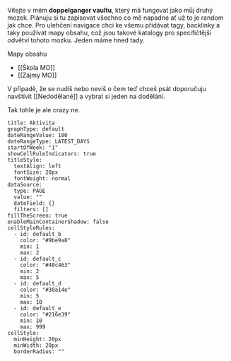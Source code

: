 
Vítejte v mém **doppelganger vaultu**, který má fungovat jako můj druhý mozek. Plánuju si tu zapisovat všechno co mě napadne ať už to je random jak chce. Pro ulehčení navigace chci ke všemu přidávat tagy, backlinky a taky používat mapy obsahu, což jsou takové katalogy pro specifičtější odvětví tohoto mozku. Jeden máme hned tady.

Mapy obsahu
- [[Škola MO]]
- [[Zájmy MO]]

V případě, že se nudíš nebo nevíš o čem teď chceš psát doporučuju navštívit [[Nedodělané]] a vybrat si jeden na dodělání.

Tak tohle je ale crazy ne.
```contributionGraph
title: Aktivita
graphType: default
dateRangeValue: 180
dateRangeType: LATEST_DAYS
startOfWeek: "1"
showCellRuleIndicators: true
titleStyle:
  textAlign: left
  fontSize: 20px
  fontWeight: normal
dataSource:
  type: PAGE
  value: ""
  dateField: {}
  filters: []
fillTheScreen: true
enableMainContainerShadow: false
cellStyleRules:
  - id: default_b
    color: "#9be9a8"
    min: 1
    max: 2
  - id: default_c
    color: "#40c463"
    min: 2
    max: 5
  - id: default_d
    color: "#30a14e"
    min: 5
    max: 10
  - id: default_e
    color: "#216e39"
    min: 10
    max: 999
cellStyle:
  minHeight: 20px
  minWidth: 20px
  borderRadius: ""

```
